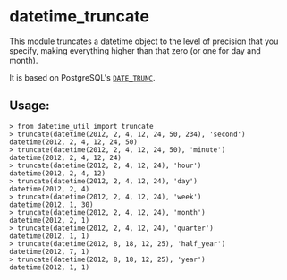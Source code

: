 # datetime_truncate

This module truncates a datetime object to the level of precision that
you specify, making everything higher than that zero (or one for day
and month).

It is based on PostgreSQL's [`DATE_TRUNC`](http://www.postgresql.org/docs/9.1/static/functions-datetime.html#FUNCTIONS-DATETIME-TRUNC).

## Usage:

    > from datetime_util import truncate
    > truncate(datetime(2012, 2, 4, 12, 24, 50, 234), 'second')
    datetime(2012, 2, 4, 12, 24, 50)
    > truncate(datetime(2012, 2, 4, 12, 24, 50), 'minute')
    datetime(2012, 2, 4, 12, 24)
    > truncate(datetime(2012, 2, 4, 12, 24), 'hour')
    datetime(2012, 2, 4, 12)
    > truncate(datetime(2012, 2, 4, 12, 24), 'day')
    datetime(2012, 2, 4)
    > truncate(datetime(2012, 2, 4, 12, 24), 'week')
    datetime(2012, 1, 30)
    > truncate(datetime(2012, 2, 4, 12, 24), 'month')
    datetime(2012, 2, 1)
    > truncate(datetime(2012, 2, 4, 12, 24), 'quarter')
    datetime(2012, 1, 1)
    > truncate(datetime(2012, 8, 18, 12, 25), 'half_year')
    datetime(2012, 7, 1)
    > truncate(datetime(2012, 8, 18, 12, 25), 'year')
    datetime(2012, 1, 1)
